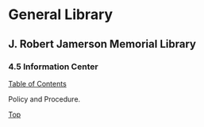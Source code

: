 [0]: ../README.md
[4.5]: information-center.md

# General Library
## J. Robert Jamerson Memorial Library
### 4.5 Information Center
[Table of Contents][0]

Policy and Procedure.

[Top][4.5]